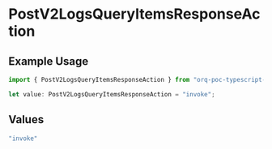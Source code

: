 # PostV2LogsQueryItemsResponseAction

## Example Usage

```typescript
import { PostV2LogsQueryItemsResponseAction } from "orq-poc-typescript-multi-env-version/models/operations";

let value: PostV2LogsQueryItemsResponseAction = "invoke";
```

## Values

```typescript
"invoke"
```